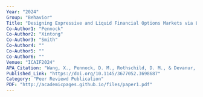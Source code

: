 ```yaml
---
Year: "2024"
Group: "Behavior"
Title: "Designing Expressive and Liquid Financial Options Markets via Linear Programming and Automated Market Making"
Co-Author1: "Pennock"
Co-Author2: "Xintong"
Co-Author3: "Smith"
Co-Author4: ""
Co-Author5: ""
Co-Author6: ""
Venue: "ICAIF2024"
APA_Citation: "Wang, X., Pennock, D. M., Rothschild, D. M., & Devanur, N. R. (2024). Designing Expressive and Liquid Financial Options Markets via Linear Programming and Automated Market Making. Proceedings of the 5th ACM International Conference on AI in Finance, 496-503. https://doi.org/10.1145/3677052.3698687"
Published_Link: "https://doi.org/10.1145/3677052.3698687"
Category: "Peer Reviewd Publication"
PDF: "http://academicpages.github.io/files/paper1.pdf"
---
```

